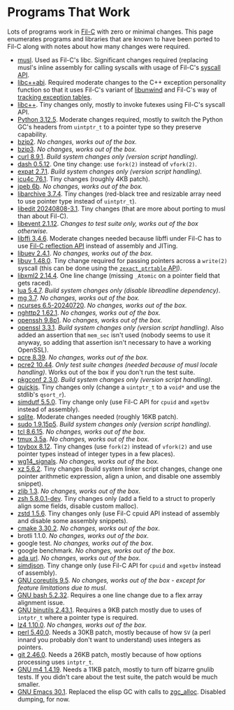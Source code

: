# Programs That Work

Lots of programs work in [Fil-C](index.html) with zero or minimal changes. This page enumerates programs and libraries that are known to have been ported to Fil-C along with notes about how many changes were required.

- [musl](https://github.com/pizlonator/fil-c/tree/deluge/projects/usermusl). Used as Fil-C's libc. Significant changes required (replacing musl's inline assembly for calling syscalls with usage of Fil-C's [syscall API](https://github.com/pizlonator/fil-c/blob/deluge/filc/include/pizlonated_syscalls.h).
- [libc++abi](https://github.com/pizlonator/fil-c/tree/deluge/libcxxabi). Required moderate changes to the C++ exception personality function so that it uses Fil-C's variant of [libunwind](https://github.com/pizlonator/fil-c/blob/deluge/filc/include/unwind.h) and Fil-C's way of [tracking exception tables](https://github.com/pizlonator/fil-c/blob/deluge/filc/include/pizlonated_eh_landing_pad.h).
- [libc++](https://github.com/pizlonator/fil-c/tree/deluge/libcxx). Tiny changes only, mostly to invoke futexes using Fil-C's syscall API.
- [Python 3.12.5](https://github.com/pizlonator/fil-c/tree/deluge/projects/Python-3.12.5). Moderate changes required, mostly to switch the Python GC's headers from `uintptr_t` to a pointer type so they preserve capability.
- [bzip2](https://github.com/pizlonator/fil-c/tree/deluge/projects/bzip2). *No changes, works out of the box.*
- [bzip3](https://github.com/pizlonator/fil-c/tree/deluge/projects/bzip3). *No changes, works out of the box.*
- [curl 8.9.1](https://github.com/pizlonator/fil-c/tree/deluge/projects/curl-8.9.1). *Build system changes only (version script handling).*
- [dash 0.5.12](https://github.com/pizlonator/fil-c/tree/deluge/projects/dash-0.5.12). One tiny change: use `fork(2)` instead of `vfork(2)`.
- [expat 2.7.1](https://github.com/pizlonator/fil-c/tree/deluge/projects/expat-2.7.1). *Build system changes only (version script handling).*
- [icu4c 76.1](https://github.com/pizlonator/fil-c/tree/deluge/projects/icu-76.1). Tiny changes (roughly 4KB patch).
- [jpeb 6b](https://github.com/pizlonator/fil-c/tree/deluge/projects/jpeg-6b). *No changes, works out of the box.*
- [libarchive 3.7.4](https://github.com/pizlonator/fil-c/tree/deluge/projects/libarchive-3.7.4). Tiny changes (red-black tree and resizable array need to use pointer type instead of `uintptr_t`).
- [libedit 20240808-3.1](https://github.com/pizlonator/fil-c/tree/deluge/projects/libedit-20240808-3.1). Tiny changes (that are more about porting to musl than about Fil-C).
- [libevent 2.1.12](https://github.com/pizlonator/fil-c/tree/deluge/projects/libevent-2.1.12). *Changes to test suite only, works out of the box otherwise.*
- [libffi 3.4.6](https://github.com/pizlonator/fil-c/tree/deluge/projects/libffi-3.4.6). Moderate changes needed because libffi under Fil-C has to use [Fil-C reflection API](https://github.com/pizlonator/fil-c/blob/deluge/filc/include/stdfil.h) instead of assembly and JITing.
- [libuev 2.4.1](https://github.com/pizlonator/fil-c/tree/deluge/projects/libuev-2.4.1). *No changes, works out of the box.*
- [libuv 1.48.0](https://github.com/pizlonator/fil-c/tree/deluge/projects/libuv-v1.48.0). Tiny change required for passing pointers across a `write(2)` syscall (this can be done using the [`zexact_ptrtable` API](https://github.com/pizlonator/fil-c/blob/deluge/filc/include/stdfil.h)).
- [libxml2 2.14.4](https://github.com/pizlonator/fil-c/tree/deluge/projects/libxml2-2.14.4). One line change (missing `_Atomic` on a pointer field that gets raced).
- [lua 5.4.7](https://github.com/pizlonator/fil-c/tree/deluge/projects/lua-5.4.7). *Build system changes only (disable libreadline dependency)*.
- [mg 3.7](https://github.com/pizlonator/fil-c/tree/deluge/projects/mg-3.7). *No changes, works out of the box.*
- [ncurses 6.5-20240720](https://github.com/pizlonator/fil-c/tree/deluge/projects/ncurses-6.5-20240720). *No changes, works out of the box.*
- [nghttp2 1.62.1](https://github.com/pizlonator/fil-c/tree/deluge/projects/nghttp2-1.62.1). *No changes, works out of the box.*
- [openssh 9.8p1](https://github.com/pizlonator/fil-c/tree/deluge/projects/openssh-9.8p1). *No changes, works out of the box.*
- [openssl 3.3.1](https://github.com/pizlonator/fil-c/tree/deluge/projects/openssl-3.3.1). *Build system changes only (version script handling)*. Also added an assertion that `mem_sec` isn't used (nobody seems to use it anyway, so adding that assertion isn't necessary to have a working OpenSSL).
- [pcre 8.39](https://github.com/pizlonator/fil-c/tree/deluge/projects/pcre-8.39). *No changes, works out of the box.*
- [pcre2 10.44](https://github.com/pizlonator/fil-c/tree/deluge/projects/pcre2-10.44). *Only test suite changes (needed because of musl locale handling)*. Works out of the box if you don't run the test suite.
- [pkgconf 2.3.0](https://github.com/pizlonator/fil-c/tree/deluge/projects/pkgconf-2.3.0). *Build system changes only (version script handling)*.
- [quickjs](https://github.com/pizlonator/fil-c/tree/deluge/projects/quickjs). Tiny changes only (change a `uintptr_t` to a `void*` and use the stdlib's `qsort_r`).
- [simdutf 5.5.0](https://github.com/pizlonator/fil-c/tree/deluge/projects/simdutf-5.5.0). Tiny change only (use Fil-C API for `cpuid` and `xgetbv` instead of assembly).
- [sqlite](https://github.com/pizlonator/fil-c/tree/deluge/projects/sqlite). Moderate changes needed (roughly 16KB patch).
- [sudo 1.9.15p5](https://github.com/pizlonator/fil-c/tree/deluge/projects/sudo-1.9.15p5). *Build system changes only (version script handling)*.
- [tcl 8.6.15](https://github.com/pizlonator/fil-c/tree/deluge/projects/tcl-8.6.15). *No changes, works out of the box.*
- [tmux 3.5a](https://github.com/pizlonator/fil-c/tree/deluge/projects/tmux-3.5a). *No changes, works out of the box.*
- [toybox 8.12](https://github.com/pizlonator/fil-c/tree/deluge/projects/toybox-8.12). Tiny changes (use `fork(2)` instead of `vfork(2)` and use pointer types instead of integer types in a few places).
- [wg14_signals](https://github.com/pizlonator/fil-c/tree/deluge/projects/wg14_signals). *No changes, works out of the box.*
- [xz 5.6.2](https://github.com/pizlonator/fil-c/tree/deluge/projects/xz-5.6.2). Tiny changes (build system linker script changes, change one pointer arithmetic expression, align a union, and disable one assembly snippet).
- [zlib 1.3](https://github.com/pizlonator/fil-c/tree/deluge/projects/zlib-1.3). *No changes, works out of the box*.
- [zsh 5.8.0.1-dev](https://github.com/pizlonator/fil-c/tree/deluge/projects/zsh-5.8.0.1-dev). Tiny changes only (add a field to a struct to properly align some fields, disable custom malloc).
- [zstd 1.5.6](https://github.com/pizlonator/fil-c/tree/deluge/projects/zstd-1.5.6). Tiny changes only (use Fil-C cpuid API instead of assembly and disable some assembly snippets).
- [cmake 3.30.2](https://github.com/pizlonator/fil-c/tree/deluge/projects/cmake-3.30.2). *No changes, works out of the box*.
- brotli 1.1.0. *No changes, works out of the box*.
- google test. *No changes, works out of the box*.
- google benchmark. *No changes, works out of the box*.
- [ada url](https://github.com/pizlonator/pizlonated-ada). *No changes, works out of the box*.
- [simdjson](https://github.com/pizlonator/pizlonated-simdjson/commits/master/). Tiny change only (use Fil-C API for `cpuid` and `xgetbv` instead of assembly).
- [GNU coreutils 9.5](https://github.com/pizlonator/fil-c/tree/deluge/projects/coreutils-9.5). *No changes, works out of the box - except for feature limitations due to musl*.
- [GNU bash 5.2.32](https://github.com/pizlonator/fil-c/tree/deluge/projects/bash-5.2.32). Requires a one line change due to a flex array alignment issue.
- [GNU binutils 2.43.1](https://github.com/pizlonator/fil-c/tree/deluge/projects/binutils-2.43.1). Requires a 9KB patch mostly due to uses of `intptr_t` where a pointer type is required.
- [lz4 1.10.0](https://github.com/pizlonator/fil-c/tree/deluge/projects/lz4-1.10.0). *No changes, works out of the box*.
- [perl 5.40.0](https://github.com/pizlonator/fil-c/tree/deluge/projects/perl-5.40.0). Needs a 30KB patch, mostly because of how `SV` (a perl innard you probably don't want to understand) uses integers as pointers.
- [git 2.46.0](https://github.com/pizlonator/fil-c/tree/deluge/projects/git-2.46.0). Needs a 26KB patch, mostly because of how options processing uses `intptr_t`.
- [GNU m4 1.4.19](https://github.com/pizlonator/fil-c/tree/deluge/projects/m4-1.4.19). Needs a 11KB patch, mostly to turn off bizarre gnulib tests. If you didn't care about the test suite, the patch would be much smaller.
- [GNU Emacs 30.1](https://github.com/pizlonator/fil-c/tree/deluge/projects/emacs-30.1). Replaced the elisp GC with calls to [zgc_alloc](stdfil.html). Disabled dumping, for now.
